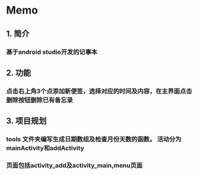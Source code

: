 ﻿# Memo
## 1. 简介
### 基于android studio开发的记事本
## 2. 功能
### 点击右上角3个点添加新便签，选择对应的时间及内容，在主界面点击删除按钮删除已有备忘录
## 3. 项目规划
### tools 文件夹编写生成日期数组及检查月份天数的函数。 活动分为mainActivity和addActivity
### 页面包括activity_add及activity_main,menu页面

 